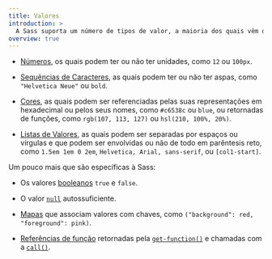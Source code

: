 ```yaml
---
title: Valores
introduction: >
  A Sass suporta um número de tipos de valor, a maioria dos quais vêm diretamente da CSS. Toda [expressão](syntax/structure#expressions) produz um valor, as [variáveis](variables) seguram valores. A maioria dos tipos de valor vêm diretamente da CSS:
overview: true
---
```


* [Números](values/numbers), os quais podem ter ou não ter unidades, como `12` ou `100px`.

* [Sequências de Caracteres](values/strings), as quais podem ter ou não ter aspas, como `"Helvetica Neue"` ou `bold`.

* [Cores](values/colors), as quais podem ser referenciadas pelas suas representações em hexadecimal ou pelos seus nomes, como `#c6538c` ou `blue`, ou retornadas de funções, como `rgb(107, 113, 127)` ou `hsl(210, 100%, 20%)`.

* [Listas de Valores](values/lists), as quais podem ser separadas por espaços ou vírgulas e que podem ser envolvidas ou não de todo em parêntesis reto, como `1.5em 1em 0 2em`, `Helvetica, Arial, sans-serif`, ou `[col1-start]`.

Um pouco mais que são específicas à Sass:

* Os valores [booleanos](values/booleans) `true` e `false`.

* O valor [`null`](values/null) autossuficiente.

* [Mapas](values/maps) que associam valores com chaves, como `("background": red, "foreground": pink)`.

* [Referências de função](values/functions) retornadas pela [`get-function()`][] e chamadas com a [`call()`][].

[`get-function()`]: modules/meta#get-function
[`call()`]: modules/meta#call
